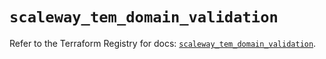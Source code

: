# `scaleway_tem_domain_validation`

Refer to the Terraform Registry for docs: [`scaleway_tem_domain_validation`](https://registry.terraform.io/providers/scaleway/scaleway/2.53.0/docs/resources/tem_domain_validation).
